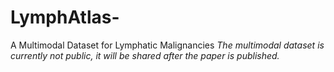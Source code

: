 # LymphAtlas-
A Multimodal Dataset for Lymphatic Malignancies
*The multimodal dataset is currently not public, it will be shared after the paper is published.*
